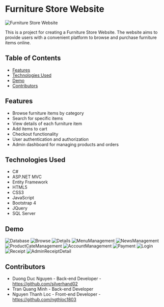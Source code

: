 # Furniture Store Website

![Furniture Store Website](readme-images/Description.png)

This is a project for creating a Furniture Store Website. The website aims to provide users with a convenient platform to browse and purchase furniture items online.

## Table of Contents
- [Features](#features)
- [Technologies Used](#technologies-used)
- [Demo](#demo)
- [Contributors](#contributors)

## Features
- Browse furniture items by category
- Search for specific items
- View details of each furniture item
- Add items to cart
- Checkout functionality
- User authentication and authorization
- Admin dashboard for managing products and orders

## Technologies Used
- C#
- ASP.NET MVC
- Entity Framework
- HTML5
- CSS3
- JavaScript
- Bootstrap 4
- JQuery
- SQL Server
## Demo
![Database](readme-images/Database.png)
![Browse](readme-images/Browse.png)
![Details](readme-images/Details.png)
![MenuManagement](readme-images/MenuManagement.png)
![NewsManagement](readme-images/NewsManagement.png)
![ProductCateManagement](readme-images/ProductCateManagement.png)
![AccountManagement](readme-images/AccountManagement.png)
![Payment](readme-images/Payment.png)
![Login](readme-images/Login.png)
![Receipt](readme-images/Receipt.png)
![AdminReceiptDetail](readme-images/AdminReceiptDetail.png)

## Contributors
- Duong Duc Nguyen - Back-end Developer - https://github.com/silverhand02
- Tran Quang Minh - Back-end Developer
- Nguyen Thanh Loc - Front-end Developer - https://github.com/ngthloc1803



